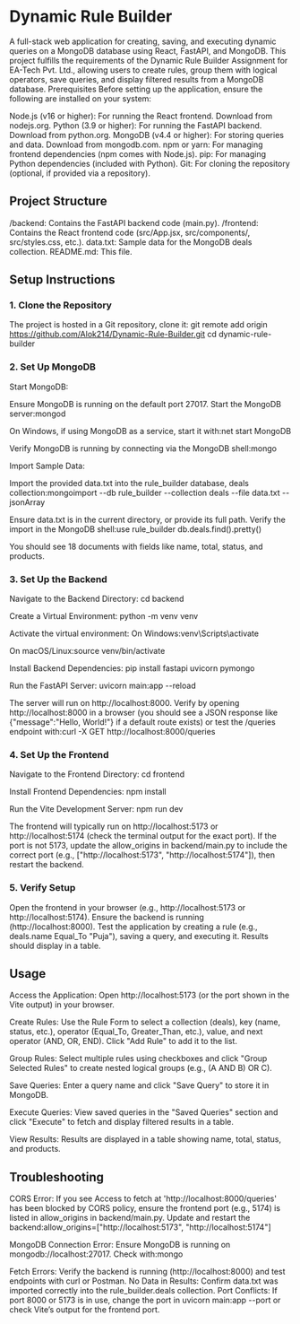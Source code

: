 # Dynamic Rule Builder
A full-stack web application for creating, saving, and executing dynamic queries on a MongoDB database using React, FastAPI, and MongoDB. This project fulfills the requirements of the Dynamic Rule Builder Assignment for EA-Tech Pvt. Ltd., allowing users to create rules, group them with logical operators, save queries, and display filtered results from a MongoDB database.
Prerequisites
Before setting up the application, ensure the following are installed on your system:

Node.js (v16 or higher): For running the React frontend. Download from nodejs.org.
Python (3.9 or higher): For running the FastAPI backend. Download from python.org.
MongoDB (v4.4 or higher): For storing queries and data. Download from mongodb.com.
npm or yarn: For managing frontend dependencies (npm comes with Node.js).
pip: For managing Python dependencies (included with Python).
Git: For cloning the repository (optional, if provided via a repository).

## Project Structure

/backend: Contains the FastAPI backend code (main.py).
/frontend: Contains the React frontend code (src/App.jsx, src/components/, src/styles.css, etc.).
data.txt: Sample data for the MongoDB deals collection.
README.md: This file.

## Setup Instructions
### 1. Clone the Repository 
The project is hosted in a Git repository, clone it:
git remote add origin https://github.com/Alok214/Dynamic-Rule-Builder.git
cd dynamic-rule-builder

### 2. Set Up MongoDB

Start MongoDB:

Ensure MongoDB is running on the default port 27017. Start the MongoDB server:mongod


On Windows, if using MongoDB as a service, start it with:net start MongoDB


Verify MongoDB is running by connecting via the MongoDB shell:mongo




Import Sample Data:

Import the provided data.txt into the rule_builder database, deals collection:mongoimport --db rule_builder --collection deals --file data.txt --jsonArray


Ensure data.txt is in the current directory, or provide its full path.
Verify the import in the MongoDB shell:use rule_builder
db.deals.find().pretty()

You should see 18 documents with fields like name, total, status, and products.



### 3. Set Up the Backend

Navigate to the Backend Directory:
cd backend


Create a Virtual Environment:
python -m venv venv


Activate the virtual environment:
On Windows:venv\Scripts\activate


On macOS/Linux:source venv/bin/activate






Install Backend Dependencies:
pip install fastapi uvicorn pymongo


Run the FastAPI Server:
uvicorn main:app --reload


The server will run on http://localhost:8000.
Verify by opening http://localhost:8000 in a browser (you should see a JSON response like {"message":"Hello, World!"} if a default route exists) or test the /queries endpoint with:curl -X GET http://localhost:8000/queries





### 4. Set Up the Frontend

Navigate to the Frontend Directory:
cd frontend


Install Frontend Dependencies:
npm install


Run the Vite Development Server:
npm run dev


The frontend will typically run on http://localhost:5173 or http://localhost:5174 (check the terminal output for the exact port).
If the port is not 5173, update the allow_origins in backend/main.py to include the correct port (e.g., ["http://localhost:5173", "http://localhost:5174"]), then restart the backend.



### 5. Verify Setup

Open the frontend in your browser (e.g., http://localhost:5173 or http://localhost:5174).
Ensure the backend is running (http://localhost:8000).
Test the application by creating a rule (e.g., deals.name Equal_To "Puja"), saving a query, and executing it. Results should display in a table.

## Usage

Access the Application:
Open http://localhost:5173 (or the port shown in the Vite output) in your browser.


Create Rules:
Use the Rule Form to select a collection (deals), key (name, status, etc.), operator (Equal_To, Greater_Than, etc.), value, and next operator (AND, OR, END).
Click "Add Rule" to add it to the list.


Group Rules:
Select multiple rules using checkboxes and click "Group Selected Rules" to create nested logical groups (e.g., (A AND B) OR C).


Save Queries:
Enter a query name and click "Save Query" to store it in MongoDB.


Execute Queries:
View saved queries in the "Saved Queries" section and click "Execute" to fetch and display filtered results in a table.


View Results:
Results are displayed in a table showing name, total, status, and products.



## Troubleshooting

CORS Error: If you see Access to fetch at 'http://localhost:8000/queries' has been blocked by CORS policy, ensure the frontend port (e.g., 5174) is listed in allow_origins in backend/main.py. Update and restart the backend:allow_origins=["http://localhost:5173", "http://localhost:5174"]


MongoDB Connection Error: Ensure MongoDB is running on mongodb://localhost:27017. Check with:mongo


Fetch Errors: Verify the backend is running (http://localhost:8000) and test endpoints with curl or Postman.
No Data in Results: Confirm data.txt was imported correctly into the rule_builder.deals collection.
Port Conflicts: If port 8000 or 5173 is in use, change the port in uvicorn main:app --port <new-port> or check Vite’s output for the frontend port.

